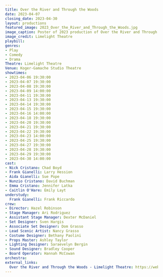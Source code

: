 ```yaml
---
title: Over the River and Through the Woods
date: 2023-04-07
closing_date: 2023-04-30
layout: productions
featured_image: 2023_Over_the_River_and_Through_the_Woods.jpg
image_caption: Poster of 2023 production of Over the River and Through the Woods
image_credit: Limelight Theatre
playbill:
genres:
- Play
- Comedy
- Drama
Theatre: Limelight Theatre
Venue: Koger-Gamache Studio Theatre
showtimes:
- 2023-04-06 19:30:00
- 2023-04-07 19:30:00
- 2023-04-08 19:30:00
- 2023-04-09 14:00:00
- 2023-04-11 19:30:00
- 2023-04-13 19:30:00
- 2023-04-14 19:30:00
- 2023-04-15 19:30:00
- 2023-04-16 14:00:00
- 2023-04-18 19:30:00
- 2023-04-20 19:30:00
- 2023-04-21 19:30:00
- 2023-04-22 19:30:00
- 2023-04-23 14:00:00
- 2023-04-25 19:30:00
- 2023-04-27 19:30:00
- 2023-04-28 19:30:00
- 2023-04-29 19:30:00
- 2023-04-30 14:00:00
cast:
- Nick Cristano: Chad Boyd
- Frank Gianelli: Larry Hession
- Aida Gianelli: Sue Pope
- Nunzio Cristano: David Buchman
- Emma Cristano: Jennifer Latka
- Caitlin O'Hare: Emily Layt
understudy:
  Frank Gianelli: Frank Riccardo
crew:
- Director: Hazel Robinson
- Stage Manager: Ari Rodriguez
- Assistant Stage Manager: Dexter McDaniel
- Set Designer: Sven Hargis
- Associate Set Designer: Dom Grasso
- Lead Scenic Artist: Nancy Grasso
- Costume Designer: Bethany Paolini
- Props Master: Ashley Taylor
- Lighting Designer: Saraevelyn Bergin
- Sound Designer: Bradley Cooper
- Board Operator: Hannah McCowan
orchestra:
external_links:
  Over the River and Through the Woods - Limelight Theatre: https://web.archive.org/web/20230518172532/https://www.limelight-theatre.org/shows/over-the-river-and-through-the-woods
---
```


